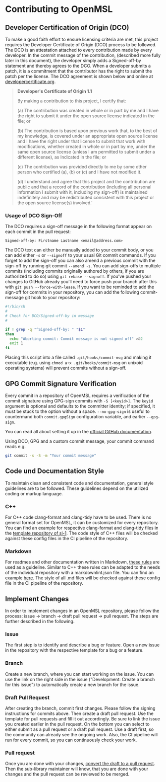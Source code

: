 # Contributing to OpenMSL

## Developer Certification of Origin (DCO)

To make a good faith effort to ensure licensing criteria are met, this project requires the Developer Certificate of Origin (DCO) process to be followed.
The DCO is an attestation attached to every contribution made by every developer.
In the commit message of the contribution, (described more fully later in this document), the developer simply adds a Signed-off-by statement and thereby agrees to the DCO.
When a developer submits a patch, it is a commitment that the contributor has the right to submit the patch per the license.
The DCO agreement is shown below and online at [developercertificate.org](https://developercertificate.org/).

> **Developer's Certificate of Origin 1.1**
>
>By making a contribution to this project, I certify that:
>
>(a) The contribution was created in whole or in part by me and I
    have the right to submit it under the open source license
    indicated in the file; or
>
>(b) The contribution is based upon previous work that, to the
    best of my knowledge, is covered under an appropriate open
    source license and I have the right under that license to
    submit that work with modifications, whether created in whole
    or in part by me, under the same open source license (unless
    I am permitted to submit under a different license), as
    Indicated in the file; or
>
>(c) The contribution was provided directly to me by some other
    person who certified (a), (b) or (c) and I have not modified
    it.
>
>(d) I understand and agree that this project and the contribution
    are public and that a record of the contribution (including
    all personal information I submit with it, including my
    sign-off) is maintained indefinitely and may be redistributed
    consistent with this project or the open source license(s)
    involved.'

### Usage of DCO Sign-Off

The DCO requires a sign-off message in the following format appear on each commit in the pull request:

`Signed-off-by: Firstname Lastname <email@address.com>`

The DCO text can either be manually added to your commit body, or you can add either `-s` or `--signoff` to your usual Git commit commands.
If you forget to add the sign-off you can also amend a previous commit with the sign-off by running git commit `--amend -s`.
You can add sign-offs to multiple commits (including commits originally authored by others, if you are authorized to do so) using `git rebase --signoff`.
If you’ve pushed your changes to GitHub already you’ll need to force push your branch after this with `git push --force-with-lease`.
If you want to be reminded to add the sign-off for commits in your repository, you can add the following commit-message git hook to your repository:

```bash
#!/bin/sh
#
# Check for DCO/Signed-off-by in message
#

if ! grep -q "^Signed-off-by: " "$1"
then
  echo "Aborting commit: Commit message is not signed off" >&2
  exit 1
fi
```

Placing this script into a file called `.git/hooks/commit-msg` and making it executable (e.g. using `chmod a+x .git/hooks/commit-msg` on unixoid operating systems) will prevent commits without a sign-off.

## GPG Commit Signature Verification

Every commit in a repository of OpenMSL requires a verification of the commit signature using GPG-sign commits with `-S [<keyid>]`.
The `keyid` argument is optional and defaults to the committer identity;
if specified, it must be stuck to the option without a space. `--no-gpg-sign` is useful to countermand both `commit.gpgSign` configuration variable, and earlier `--gpg-sign`.

You can read all about setting it up in the [official GitHub documentation](https://docs.github.com/en/authentication/managing-commit-signature-verification).

Using DCO, GPG and a custom commit message, your commit command reads e.g.

```bash
git commit -s -S -m "Your commit message"
```

## Code und Documentation Style

To maintain clean and consistent code and documentation, general style guidelines are to be followed. These guidelines depend on the utilized coding or markup language.

### C++

For C++ code clang-format and clang-tidy have to be used. There is no general format set for OpenMSL, it can be customized for every repository.
You can find an example for respective clang-format and clang-tidy files in the [template repository of sl-1](https://github.com/openMSL/sl-1-0-sensor-model-repository-template).
The code style of C++ files will be checked against these config files in the CI pipeline of the repository.

### Markdown

For readmes and other documentation written in Markdown, [these rules](https://github.com/DavidAnson/markdownlint/blob/main/doc/Rules.md) are used as a guideline.
Similar to C++ these rules can be adapted to the needs of the individual repository with a markdownlint.json file.
You can find an example [here](https://github.com/openMSL/sl-1-0-sensor-model-repository-template/blob/main/.github/workflows/markdownlint.json).
The style of all .md files will be checked against these config file in the CI pipeline of the repository.

## Implement Changes

In order to implement changes in an OpenMSL repository, please follow the process: issue -> branch -> draft pull request -> pull request.
The steps are further described in the following.

### Issue

The first step is to identify and describe a bug or feature.
Open a new issue in the repository with the respective template for a bug or a feature.

### Branch

Create a new branch, where you can start working on the issue.
You can use the link on the right side in the issue ("Development: Create a branch for this issue") to automatically create a new branch for the issue.

### Draft Pull Request

After creating the branch, commit first changes.
Please follow the signing instructions for commits above.
Then create a draft pull request.
Use the template for pull requests and fill it out accordingly.
Be sure to link the issue you created earlier in the pull request.
On the bottom you can select to either submit as a pull request or a draft pull request.
Use a draft first, so the community can already see the ongoing work.
Also, the CI pipeline will run for every commit, so you can continuously check your work.

### Pull request

Once you are done with your changes, [convert the draft to a pull request](https://docs.github.com/en/pull-requests/collaborating-with-pull-requests/proposing-changes-to-your-work-with-pull-requests/changing-the-stage-of-a-pull-request).
Then the sub-library maintainer will know, that you are done with your changes and the pull request can be reviewed to be merged. 